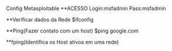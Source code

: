 Config Metasploitable
**ACESSO
Login:msfadmin
Pass:msfadmin

**Verificar dados da Rede
$ifconfig

**Ping(Fazer contato com um host)
$ping google.com

**fping(Identifica os Host ativoa em uma rede)
 
